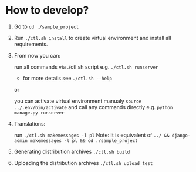 How to develop?
===============

1. Go to `cd ./sample_project`

1. Run `./ctl.sh install` to create virtual environment and install all requirements.

1. From now you can:

    run all commands via ./ctl.sh script e.g. `./ctl.sh runserver`
    - for more details see `./ctl.sh --help`

    or

    you can activate virtual environment manualy `source ../.env/bin/activate`
    and call any commands directly e.g. `python manage.py runserver`

1. Translations:

    run `./ctl.sh makemessages -l pl`
    Note: It is equivalent of `../ && django-admin makemessages -l pl && cd ./sample_project`

1. Generating distribution archives `./ctl.sh build`

1. Uploading the distribution archives `./ctl.sh upload_test`